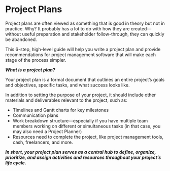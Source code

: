 # Project Plans

Project plans are often viewed as something that is good in theory but not in practice. Why? It probably has a lot to do with how they are created—without useful preparation and stakeholder follow-through, they can quickly be abandoned.

This 6-step, high-level guide will help you write a project plan and provide recommendations for project management software that will make each stage of the process simpler.

***What is a project plan?***

Your project plan is a formal document that outlines an entire project’s goals and objectives, specific tasks, and what success looks like.

In addition to setting the purpose of your project, it should include other materials and deliverables relevant to the project, such as:

 * Timelines and Gantt charts for key milestones
 * Communication plans
 * Work breakdown structure—especially if you have multiple team members working on different or simultaneous tasks (in that case, you may also need a Project Planner)
 * Resources need to complete the project, like project management tools, cash, freelancers, and more.

***In short, your project plan serves as a central hub to define, organize, prioritize, and assign activities and resources throughout your project’s life cycle.***

